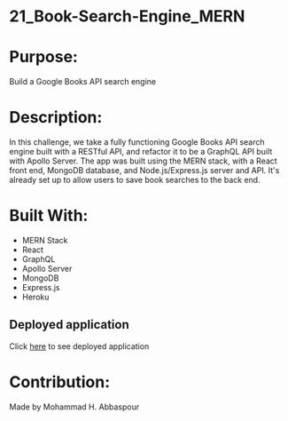 # 21_Book-Search-Engine_MERN

# Purpose:
Build a Google Books API search engine

# Description:
In this challenge, we take a fully functioning Google Books API search engine built with a RESTful API, and refactor it to be a GraphQL API built with Apollo Server. The app was built using the MERN stack, with a React front end, MongoDB database, and Node.js/Express.js server and API. It's already set up to allow users to save book searches to the back end.

# Built With:
* MERN Stack
* React
* GraphQL
* Apollo Server
* MongoDB
* Express.js
* Heroku

## Deployed application
Click [here](https://radiant-sea-00007.herokuapp.com/) to see deployed application

# Contribution:
Made by Mohammad H. Abbaspour
